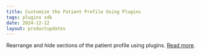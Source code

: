 ```yaml
---
title: Customize the Patient Profile Using Plugins
tags: plugins sdk
date: 2024-12-12
layout: productupdates
---
```


Rearrange and hide sections of the patient profile using plugins. [Read more](/sdk/layout-effect/#patient-profile). 